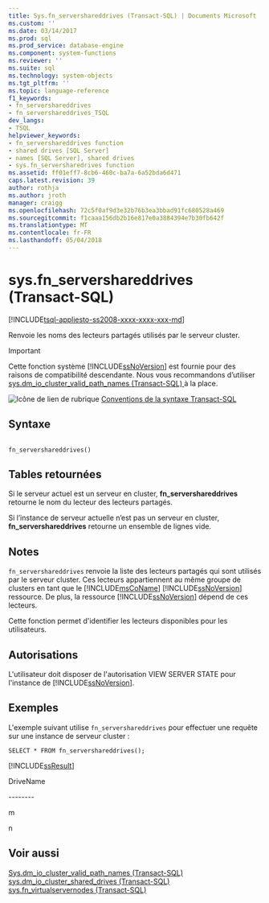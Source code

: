 ```yaml
---
title: Sys.fn_servershareddrives (Transact-SQL) | Documents Microsoft
ms.custom: ''
ms.date: 03/14/2017
ms.prod: sql
ms.prod_service: database-engine
ms.component: system-functions
ms.reviewer: ''
ms.suite: sql
ms.technology: system-objects
ms.tgt_pltfrm: ''
ms.topic: language-reference
f1_keywords:
- fn_servershareddrives
- fn_servershareddrives_TSQL
dev_langs:
- TSQL
helpviewer_keywords:
- fn_servershareddrives function
- shared drives [SQL Server]
- names [SQL Server], shared drives
- sys.fn_serversharedrives function
ms.assetid: ff01eff7-8cb6-460c-ba7a-6a52bda6d471
caps.latest.revision: 39
author: rothja
ms.author: jroth
manager: craigg
ms.openlocfilehash: 72c5f0af9d3e32b76b3ea3bbad91fc680528a469
ms.sourcegitcommit: f1caaa156db2b16e817e0a3884394e7b30fb642f
ms.translationtype: MT
ms.contentlocale: fr-FR
ms.lasthandoff: 05/04/2018
---
```

# <a name="sysfnservershareddrives-transact-sql"></a>sys.fn_servershareddrives (Transact-SQL)
[!INCLUDE[tsql-appliesto-ss2008-xxxx-xxxx-xxx-md](../../includes/tsql-appliesto-ss2008-xxxx-xxxx-xxx-md.md)]

  Renvoie les noms des lecteurs partagés utilisés par le serveur cluster.  
  
> [!IMPORTANT]  
>  Cette fonction système [!INCLUDE[ssNoVersion](../../includes/ssnoversion-md.md)] est fournie pour des raisons de compatibilité descendante. Nous vous recommandons d’utiliser [sys.dm_io_cluster_valid_path_names &#40;Transact-SQL&#41; ](../../relational-databases/system-dynamic-management-views/sys-dm-io-cluster-valid-path-names-transact-sql.md) à la place.  
  
 ![Icône de lien de rubrique](../../database-engine/configure-windows/media/topic-link.gif "Icône lien de rubrique") [Conventions de la syntaxe Transact-SQL](../../t-sql/language-elements/transact-sql-syntax-conventions-transact-sql.md)  
  
## <a name="syntax"></a>Syntaxe  
  
```  
  
fn_servershareddrives()  
```  
  
## <a name="tables-returned"></a>Tables retournées  
 Si le serveur actuel est un serveur en cluster, **fn_servershareddrives** retourne le nom du lecteur des lecteurs partagés.  
  
 Si l’instance de serveur actuelle n’est pas un serveur en cluster, **fn_servershareddrives** retourne un ensemble de lignes vide.  
  
## <a name="remarks"></a>Notes  
 `fn_servershareddrives` renvoie la liste des lecteurs partagés qui sont utilisés par le serveur cluster. Ces lecteurs appartiennent au même groupe de clusters en tant que le [!INCLUDE[msCoName](../../includes/msconame-md.md)] [!INCLUDE[ssNoVersion](../../includes/ssnoversion-md.md)] ressource. De plus, la ressource [!INCLUDE[ssNoVersion](../../includes/ssnoversion-md.md)] dépend de ces lecteurs.  
  
 Cette fonction permet d'identifier les lecteurs disponibles pour les utilisateurs.  
  
## <a name="permissions"></a>Autorisations  
 L'utilisateur doit disposer de l'autorisation VIEW SERVER STATE pour l'instance de [!INCLUDE[ssNoVersion](../../includes/ssnoversion-md.md)].  
  
## <a name="examples"></a>Exemples  
 L'exemple suivant utilise `fn_servershareddrives` pour effectuer une requête sur une instance de serveur cluster :  
  
```  
SELECT * FROM fn_servershareddrives();  
```  
  
 [!INCLUDE[ssResult](../../includes/ssresult-md.md)]  
  
 DriveName  
  
 -------\-  
  
 m  
  
 n  
  
## <a name="see-also"></a>Voir aussi  
 [Sys.dm_io_cluster_valid_path_names &#40;Transact-SQL&#41;](../../relational-databases/system-dynamic-management-views/sys-dm-io-cluster-valid-path-names-transact-sql.md)   
 [sys.dm_io_cluster_shared_drives &#40;Transact-SQL&#41;](../../relational-databases/system-dynamic-management-views/sys-dm-io-cluster-shared-drives-transact-sql.md)   
 [sys.fn_virtualservernodes &#40;Transact-SQL&#41;](../../relational-databases/system-functions/sys-fn-virtualservernodes-transact-sql.md)  
  
  
